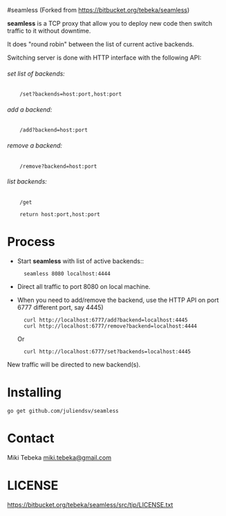 #seamless
(Forked from https://bitbucket.org/tebeka/seamless)

**seamless** is a TCP proxy that allow you to deploy new code then switch traffic
to it without downtime.

It does "round robin" between the list of current active backends.

Switching server is done with HTTP interface with the following API:

###### set list of backends:

        /set?backends=host:port,host:port
        
###### add a backend:

        /add?backend=host:port

###### remove a backend:

        /remove?backend=host:port

###### list backends:
        /get
        
    	return host:port,host:port

Process
=======
* Start **seamless** with list of active backends::

        seamless 8080 localhost:4444
    
* Direct all traffic to port 8080 on local machine.
* When you need to add/remove the backend, use the HTTP API on port 6777
  different port, say 4445)

        curl http://localhost:6777/add?backend=localhost:4445
        curl http://localhost:6777/remove?backend=localhost:4444

  Or

        curl http://localhost:6777/set?backends=localhost:4445
    
New traffic will be directed to new backend(s).

Installing
==========

    go get github.com/juliendsv/seamless

Contact
=======
Miki Tebeka <miki.tebeka@gmail.com> 



LICENSE
=======

https://bitbucket.org/tebeka/seamless/src/tip/LICENSE.txt
